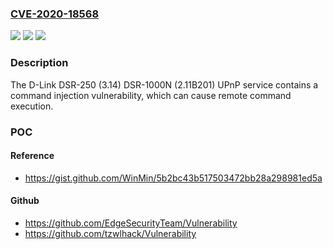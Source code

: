 ### [CVE-2020-18568](https://cve.mitre.org/cgi-bin/cvename.cgi?name=CVE-2020-18568)
![](https://img.shields.io/static/v1?label=Product&message=n%2Fa&color=blue)
![](https://img.shields.io/static/v1?label=Version&message=n%2Fa&color=blue)
![](https://img.shields.io/static/v1?label=Vulnerability&message=n%2Fa&color=brighgreen)

### Description

The D-Link DSR-250 (3.14) DSR-1000N (2.11B201) UPnP service contains a command injection vulnerability, which can cause remote command execution.

### POC

#### Reference
- https://gist.github.com/WinMin/5b2bc43b517503472bb28a298981ed5a

#### Github
- https://github.com/EdgeSecurityTeam/Vulnerability
- https://github.com/tzwlhack/Vulnerability

